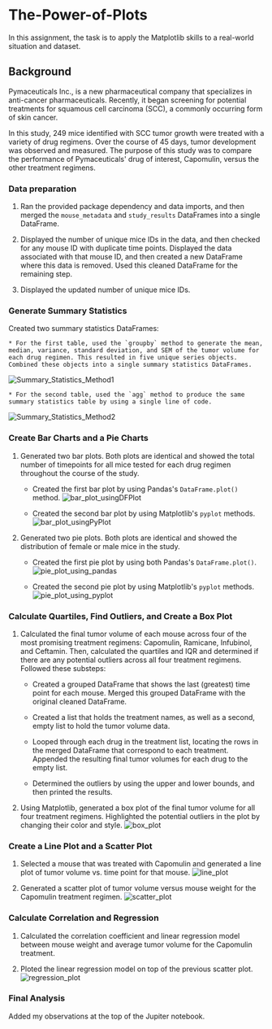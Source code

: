 # The-Power-of-Plots

In this assignment, the task is to apply the Matplotlib skills to a real-world situation and dataset.

## Background

Pymaceuticals Inc., is a new pharmaceutical company that specializes in anti-cancer pharmaceuticals. Recently, it began screening for potential treatments for squamous cell carcinoma (SCC), a commonly occurring form of skin cancer.

In this study, 249 mice identified with SCC tumor growth were treated with a variety of drug regimens. Over the course of 45 days, tumor development was observed and measured. The purpose of this study was to compare the performance of Pymaceuticals' drug of interest, Capomulin, versus the other treatment regimens. 

### Data preparation

1. Ran the provided package dependency and data imports, and then merged the `mouse_metadata` and `study_results` DataFrames into a single DataFrame.

2. Displayed the number of unique mice IDs in the data, and then checked for any mouse ID with duplicate time points. Displayed the data associated with that mouse ID, and then created a new DataFrame where this data is removed. Used this cleaned DataFrame for the remaining step.

3. Displayed the updated number of unique mice IDs.

### Generate Summary Statistics

Created two summary statistics DataFrames:

    * For the first table, used the `groupby` method to generate the mean, median, variance, standard deviation, and SEM of the tumor volume for each drug regimen. This resulted in five unique series objects. Combined these objects into a single summary statistics DataFrames.
![Summary_Statistics_Method1](Pymaceuticals/output/Summary_Statistics_Method1.png)

    * For the second table, used the `agg` method to produce the same summary statistics table by using a single line of code.
![Summary_Statistics_Method2](Pymaceuticals/output/Summary_Statistics_Method2.png)

### Create Bar Charts and a Pie Charts

1. Generated two bar plots. Both plots are identical and showed the total number of timepoints for all mice tested for each drug regimen throughout the course of the study.

    * Created the first bar plot by using Pandas's `DataFrame.plot()` method.
![bar_plot_usingDFPlot](Pymaceuticals/output/bar_plot_usingDFPlot.png)

    * Created the second bar plot by using Matplotlib's `pyplot` methods.
![bar_plot_usingPyPlot](Pymaceuticals/output/bar_plot_usingPyplot.png)

2. Generated two pie plots. Both plots are identical and showed the distribution of female or male mice in the study.

    * Created the first pie plot by using both Pandas's `DataFrame.plot()`.
![pie_plot_using_pandas](Pymaceuticals/output/pie_plot_using_pandas.png)

    * Created the second pie plot by using Matplotlib's `pyplot` methods.
![pie_plot_using_pyplot](Pymaceuticals/output/pie_plot_using_pyplot.png)

### Calculate Quartiles, Find Outliers, and Create a Box Plot 

1. Calculated the final tumor volume of each mouse across four of the most promising treatment regimens: Capomulin, Ramicane, Infubinol, and Ceftamin. Then, calculated the quartiles and IQR and determined if there are any potential outliers across all four treatment regimens. Followed these substeps:

    * Created a grouped DataFrame that shows the last (greatest) time point for each mouse. Merged this grouped DataFrame with the original cleaned DataFrame.

    * Created a list that holds the treatment names, as well as a second, empty list to hold the tumor volume data.

    * Looped through each drug in the treatment list, locating the rows in the merged DataFrame that correspond to each treatment. Appended the resulting final tumor volumes for each drug to the empty list. 

    * Determined the outliers by using the upper and lower bounds, and then printed the results.
  
2. Using Matplotlib, generated a box plot of the final tumor volume for all four treatment regimens. Highlighted the potential outliers in the plot by changing their color and style.
![box_plot](Pymaceuticals/output/box_plot.png)

### Create a Line Plot and a Scatter Plot

1. Selected a mouse that was treated with Capomulin and generated a line plot of tumor volume vs. time point for that mouse.
![line_plot](Pymaceuticals/output/line_plot.png)

2. Generated a scatter plot of tumor volume versus mouse weight for the Capomulin treatment regimen.
![scatter_plot](Pymaceuticals/output/scatter_plot.png)

### Calculate Correlation and Regression

1. Calculated the correlation coefficient and linear regression model between mouse weight and average tumor volume for the Capomulin treatment. 

2. Ploted the linear regression model on top of the previous scatter plot.
![regression_plot](Pymaceuticals/output/regression_plot.png)

### Final Analysis

Added my observations at the top of the Jupiter notebook.

